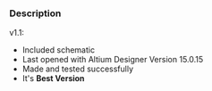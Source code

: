 ### Description

v1.1:
- Included schematic
- Last opened with Altium Designer Version 15.0.15
- Made and tested successfully
- It's **Best Version**
